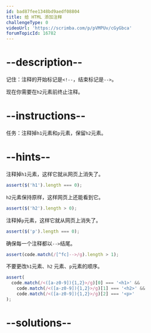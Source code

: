 ```yaml
---
id: bad87fee1348bd9aedf08804
title: 给 HTML 添加注释
challengeType: 0
videoUrl: 'https://scrimba.com/p/pVMPUv/cGyGbca'
forumTopicId: 16782
---
```


# --description--

记住：注释的开始标记是`<!--`，结束标记是`-->`。

现在你需要在`h2`元素前终止注释。

# --instructions--

任务：注释掉`h1`元素和`p`元素，保留`h2`元素。

# --hints--

注释掉`h1`元素，这样它就从网页上消失了。

```js
assert($('h1').length === 0);
```

`h2`元素保持原样，这样网页上还能看到它。

```js
assert($('h2').length > 0);
```

注释掉`p`元素，这样它就从网页上消失了。

```js
assert($('p').length === 0);
```

确保每一个注释都以`-->`结尾。

```js
assert(code.match(/[^fc]-->/g).length > 1);
```

不要更改`h1`元素、`h2` 元素、`p`元素的顺序。

```js
assert(
  code.match(/<([a-z0-9]){1,2}>/g)[0] === '<h1>' &&
    code.match(/<([a-z0-9]){1,2}>/g)[1] === '<h2>' &&
    code.match(/<([a-z0-9]){1,2}>/g)[2] === '<p>'
);
```

# --solutions--


